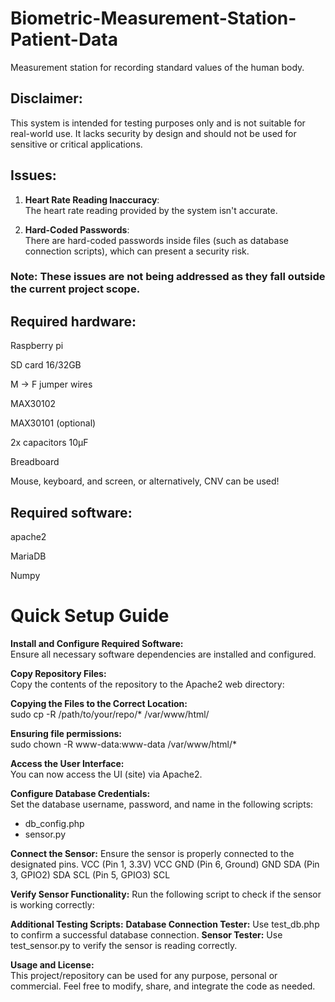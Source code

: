 # Biometric-Measurement-Station-Patient-Data
Measurement station for recording standard values of the human body.

## Disclaimer: 
This system is intended for testing purposes only and is not suitable for real-world use. It lacks security by design and should not be used for sensitive or critical applications.

## Issues:
1. **Heart Rate Reading Inaccuracy**:<br>
The heart rate reading provided by the system isn't accurate.

2. **Hard-Coded Passwords**:<br>
There are hard-coded passwords inside files (such as database connection scripts), which can present a security risk.

### Note: These issues are not being addressed as they fall outside the current project scope.


## Required hardware:
Raspberry pi 

SD card 16/32GB

M -> F jumper wires

MAX30102 

MAX30101 (optional)

2x capacitors 10μF

Breadboard

Mouse, keyboard, and screen, or alternatively, CNV can be used!

## Required software:
apache2

MariaDB

Numpy

# Quick Setup Guide
**Install and Configure Required Software:**<br>
Ensure all necessary software dependencies are installed and configured.

**Copy Repository Files:**<br>
Copy the contents of the repository to the Apache2 web directory:

**Copying the Files to the Correct Location:**<br>
sudo cp -R /path/to/your/repo/* /var/www/html/

**Ensuring file permissions:**<br>
sudo chown -R www-data:www-data /var/www/html/*

**Access the User Interface:**<br>
You can now access the UI (site) via Apache2.

**Configure Database Credentials:**<br>
Set the database username, password, and name in the following scripts:
* db_config.php
* sensor.py
   
**Connect the Sensor:**
Ensure the sensor is properly connected to the designated pins.
VCC (Pin 1, 3.3V)  	VCC
GND (Pin 6, Ground)	GND
SDA (Pin 3, GPIO2)	SDA
SCL (Pin 5, GPIO3)	SCL

**Verify Sensor Functionality:**
Run the following script to check if the sensor is working correctly:

**Additional Testing Scripts:**
**Database Connection Tester:** Use test_db.php to confirm a successful database connection.
**Sensor Tester:** Use test_sensor.py to verify the sensor is reading correctly.

**Usage and License:**<br>
This project/repository can be used for any purpose, personal or commercial. Feel free to modify, share, and integrate the code as needed.
